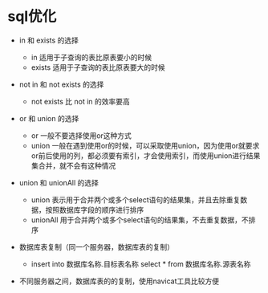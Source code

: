 # sql优化  

  - in 和 exists 的选择
    - in 适用于子查询的表比原表要小的时候
    - exists 适用于子查询的表比原表要大的时候
    
  - not in 和 not exists 的选择
    - not exists 比 not in 的效率要高
    
  - or 和 union 的选择
    - or 一般不要选择使用or这种方式
    - union 一般在遇到使用or的时候，可以采取使用union，因为使用or就要求or前后使用的列，都必须要有索引，才会使用索引，而使用union进行结果集合并，就不会有这种情况
    
  - union 和 unionAll 的选择
    - union 表示用于合并两个或多个select语句的结果集，并且去除重复数据，按照数据库字段的顺序进行排序
    - unionAll 用于合并两个或多个select语句的结果集，不去重复数据，不排序
  
  - 数据库表复制（同一个服务器，数据库表的复制）
    - insert into 数据库名称.目标表名称 select * from 数据库名称.源表名称
    
  - 不同服务器之间，数据库表的的复制，使用navicat工具比较方便
